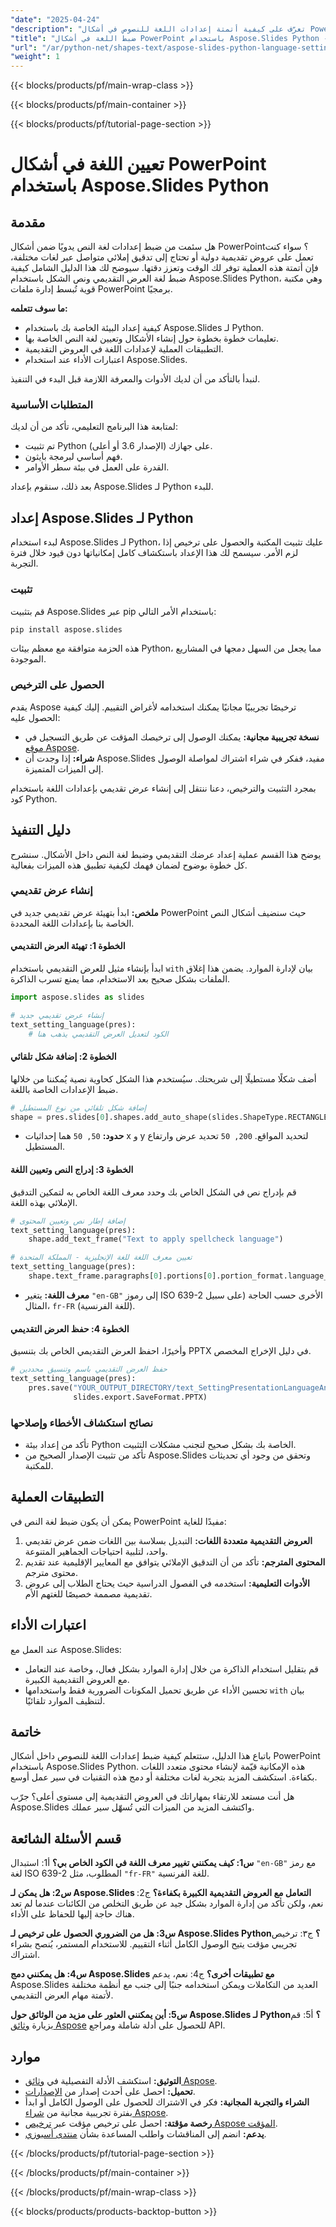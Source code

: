 ```yaml
---
"date": "2025-04-24"
"description": "تعرّف على كيفية أتمتة إعدادات اللغة للنصوص في أشكال PowerPoint باستخدام Aspose.Slides Python. حسّن عروضك التقديمية بكفاءة من خلال دعم تعدد اللغات."
"title": "ضبط اللغة في أشكال PowerPoint باستخدام Aspose.Slides Python - دليل كامل"
"url": "/ar/python-net/shapes-text/aspose-slides-python-language-settings-presentation-shapes/"
"weight": 1
---
```


{{< blocks/products/pf/main-wrap-class >}}

{{< blocks/products/pf/main-container >}}

{{< blocks/products/pf/tutorial-page-section >}}
# تعيين اللغة في أشكال PowerPoint باستخدام Aspose.Slides Python
## مقدمة
هل سئمت من ضبط إعدادات لغة النص يدويًا ضمن أشكال PowerPoint؟ سواء كنت تعمل على عروض تقديمية دولية أو تحتاج إلى تدقيق إملائي متواصل عبر لغات مختلفة، فإن أتمتة هذه العملية توفر لك الوقت وتعزز دقتها. سيوضح لك هذا الدليل الشامل كيفية ضبط لغة العرض التقديمي ونص الشكل باستخدام Aspose.Slides Python، وهي مكتبة قوية تُبسط إدارة ملفات PowerPoint برمجيًا.

**ما سوف تتعلمه:**
- كيفية إعداد البيئة الخاصة بك باستخدام Aspose.Slides لـ Python.
- تعليمات خطوة بخطوة حول إنشاء الأشكال وتعيين لغة النص الخاصة بها.
- التطبيقات العملية لإعدادات اللغة في العروض التقديمية.
- اعتبارات الأداء عند استخدام Aspose.Slides.

لنبدأ بالتأكد من أن لديك الأدوات والمعرفة اللازمة قبل البدء في التنفيذ.

### المتطلبات الأساسية
لمتابعة هذا البرنامج التعليمي، تأكد من أن لديك:

- تم تثبيت Python على جهازك (الإصدار 3.6 أو أعلى).
- فهم أساسي لبرمجة بايثون.
- القدرة على العمل في بيئة سطر الأوامر.

بعد ذلك، سنقوم بإعداد Aspose.Slides لـ Python للبدء.

## إعداد Aspose.Slides لـ Python
لبدء استخدام Aspose.Slides لـ Python، عليك تثبيت المكتبة والحصول على ترخيص إذا لزم الأمر. سيسمح لك هذا الإعداد باستكشاف كامل إمكانياتها دون قيود خلال فترة التجربة.

### تثبيت
قم بتثبيت Aspose.Slides عبر pip باستخدام الأمر التالي:
```bash
pip install aspose.slides
```
هذه الحزمة متوافقة مع معظم بيئات Python، مما يجعل من السهل دمجها في المشاريع الموجودة.

### الحصول على الترخيص
يقدم Aspose ترخيصًا تجريبيًا مجانيًا يمكنك استخدامه لأغراض التقييم. إليك كيفية الحصول عليه:
- **نسخة تجريبية مجانية:** يمكنك الوصول إلى ترخيصك المؤقت عن طريق التسجيل في [موقع Aspose](https://purchase.aspose.com/temporary-license/).
- **شراء:** إذا وجدت أن Aspose.Slides مفيد، ففكر في شراء اشتراك لمواصلة الوصول إلى الميزات المتميزة.

بمجرد التثبيت والترخيص، دعنا ننتقل إلى إنشاء عرض تقديمي بإعدادات اللغة باستخدام كود Python.

## دليل التنفيذ
يوضح هذا القسم عملية إعداد عرضك التقديمي وضبط لغة النص داخل الأشكال. سنشرح كل خطوة بوضوح لضمان فهمك لكيفية تطبيق هذه الميزات بفعالية.

### إنشاء عرض تقديمي
**ملخص:** ابدأ بتهيئة عرض تقديمي جديد في PowerPoint حيث سنضيف أشكال النص الخاصة بنا بإعدادات اللغة المحددة.

#### الخطوة 1: تهيئة العرض التقديمي
ابدأ بإنشاء مثيل للعرض التقديمي باستخدام `with` بيان لإدارة الموارد. يضمن هذا إغلاق الملفات بشكل صحيح بعد الاستخدام، مما يمنع تسرب الذاكرة.
```python
import aspose.slides as slides

# إنشاء عرض تقديمي جديد
text_setting_language(pres):
    # الكود لتعديل العرض التقديمي يذهب هنا
```

#### الخطوة 2: إضافة شكل تلقائي
أضف شكلًا مستطيلًا إلى شريحتك. سيُستخدم هذا الشكل كحاوية نصية يُمكننا من خلالها ضبط الإعدادات الخاصة باللغة.
```python
# إضافة شكل تلقائي من نوع المستطيل
shape = pres.slides[0].shapes.add_auto_shape(slides.ShapeType.RECTANGLE, 50, 50, 200, 50)
```
- **حدود:** `50, 50` هما إحداثيات x و y لتحديد المواقع. `200, 50` تحديد عرض وارتفاع المستطيل.

#### الخطوة 3: إدراج النص وتعيين اللغة
قم بإدراج نص في الشكل الخاص بك وحدد معرف اللغة الخاص به لتمكين التدقيق الإملائي بهذه اللغة.
```python
# إضافة إطار نص وتعيين المحتوى
text_setting_language(pres):
    shape.add_text_frame("Text to apply spellcheck language")

# تعيين معرف اللغة للغة الإنجليزية - المملكة المتحدة
text_setting_language(pres):
    shape.text_frame.paragraphs[0].portions[0].portion_format.language_id = "en-GB"
```
- **معرف اللغة:** يتغير `"en-GB"` إلى رموز ISO 639-2 الأخرى حسب الحاجة (على سبيل المثال، `fr-FR` (للغة الفرنسية).

#### الخطوة 4: حفظ العرض التقديمي
وأخيرًا، احفظ العرض التقديمي الخاص بك بتنسيق PPTX في دليل الإخراج المخصص.
```python
# حفظ العرض التقديمي باسم وتنسيق محددين
text_setting_language(pres):
    pres.save("YOUR_OUTPUT_DIRECTORY/text_SettingPresentationLanguageAndShapeText_out.pptx",
              slides.export.SaveFormat.PPTX)
```

### نصائح استكشاف الأخطاء وإصلاحها
- تأكد من إعداد بيئة Python الخاصة بك بشكل صحيح لتجنب مشكلات التثبيت.
- تأكد من تثبيت الإصدار الصحيح من Aspose.Slides وتحقق من وجود أي تحديثات للمكتبة.

## التطبيقات العملية
يمكن أن يكون ضبط لغة النص في PowerPoint مفيدًا للغاية:
1. **العروض التقديمية متعددة اللغات:** التبديل بسلاسة بين اللغات ضمن عرض تقديمي واحد، لتلبية احتياجات الجماهير المتنوعة.
2. **المحتوى المترجم:** تأكد من أن التدقيق الإملائي يتوافق مع المعايير الإقليمية عند تقديم محتوى مترجم.
3. **الأدوات التعليمية:** استخدمه في الفصول الدراسية حيث يحتاج الطلاب إلى عروض تقديمية مصممة خصيصًا للغتهم الأم.

## اعتبارات الأداء
عند العمل مع Aspose.Slides:
- قم بتقليل استخدام الذاكرة من خلال إدارة الموارد بشكل فعال، وخاصة عند التعامل مع العروض التقديمية الكبيرة.
- تحسين الأداء عن طريق تحميل المكونات الضرورية فقط واستخدامها `with` بيان لتنظيف الموارد تلقائيًا.

## خاتمة
باتباع هذا الدليل، ستتعلم كيفية ضبط إعدادات اللغة للنصوص داخل أشكال PowerPoint باستخدام Aspose.Slides Python. هذه الإمكانية قيّمة لإنشاء محتوى متعدد اللغات بكفاءة. استكشف المزيد بتجربة لغات مختلفة أو دمج هذه التقنيات في سير عمل أوسع.

هل أنت مستعد للارتقاء بمهاراتك في العروض التقديمية إلى مستوى أعلى؟ جرّب Aspose.Slides واكتشف المزيد من الميزات التي تُسهّل سير عملك.

## قسم الأسئلة الشائعة
**س1: كيف يمكنني تغيير معرف اللغة في الكود الخاص بي؟**
أ1: استبدال `"en-GB"` مع رمز لغة ISO 639-2 المطلوب، مثل `"fr-FR"` للغة الفرنسية.

**س2: هل يمكن لـ Aspose.Slides التعامل مع العروض التقديمية الكبيرة بكفاءة؟**
ج2: نعم، ولكن تأكد من إدارة الموارد بشكل جيد عن طريق التخلص من الكائنات عندما لم تعد هناك حاجة إليها للحفاظ على الأداء.

**س3: هل من الضروري الحصول على ترخيص لـ Aspose.Slides Python؟**
ج٣: ترخيص تجريبي مؤقت يتيح الوصول الكامل أثناء التقييم. للاستخدام المستمر، يُنصح بشراء اشتراك.

**س4: هل يمكنني دمج Aspose.Slides مع تطبيقات أخرى؟**
ج4: نعم، يدعم Aspose.Slides العديد من التكاملات ويمكن استخدامه جنبًا إلى جنب مع أنظمة مختلفة لأتمتة مهام العرض التقديمي.

**س5: أين يمكنني العثور على مزيد من الوثائق حول Aspose.Slides لـ Python؟**
أ5: قم بزيارة [وثائق Aspose](https://reference.aspose.com/slides/python-net/) للحصول على أدلة شاملة ومراجع API.

## موارد
- **التوثيق:** استكشف الأدلة التفصيلية في [وثائق Aspose](https://reference.aspose.com/slides/python-net/).
- **تحميل:** احصل على أحدث إصدار من [الإصدارات](https://releases.aspose.com/slides/python-net/).
- **الشراء والتجربة المجانية:** فكر في الاشتراك للحصول على الوصول الكامل أو ابدأ بفترة تجريبية مجانية من [شراء Aspose](https://purchase.aspose.com/buy).
- **رخصة مؤقتة:** احصل على ترخيص مؤقت عبر [ترخيص Aspose المؤقت](https://purchase.aspose.com/temporary-license/).
- **يدعم:** انضم إلى المناقشات واطلب المساعدة بشأن [منتدى أسبوزي](https://forum.aspose.com/c/slides/11).

{{< /blocks/products/pf/tutorial-page-section >}}

{{< /blocks/products/pf/main-container >}}

{{< /blocks/products/pf/main-wrap-class >}}

{{< blocks/products/products-backtop-button >}}